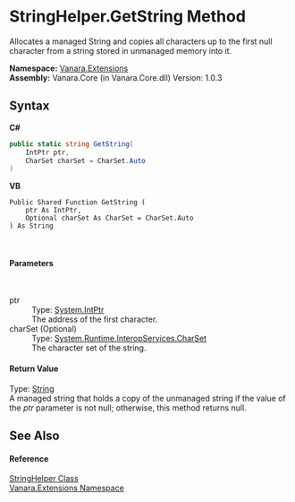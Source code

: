 # StringHelper.GetString Method 
 

Allocates a managed String and copies all characters up to the first null character from a string stored in unmanaged memory into it.

**Namespace:**&nbsp;<a href="9abe54ff-18ce-e333-beed-30e855655381">Vanara.Extensions</a><br />**Assembly:**&nbsp;Vanara.Core (in Vanara.Core.dll) Version: 1.0.3

## Syntax

**C#**<br />
``` C#
public static string GetString(
	IntPtr ptr,
	CharSet charSet = CharSet.Auto
)
```

**VB**<br />
``` VB
Public Shared Function GetString ( 
	ptr As IntPtr,
	Optional charSet As CharSet = CharSet.Auto
) As String
```

<br />

#### Parameters
&nbsp;<dl><dt>ptr</dt><dd>Type: <a href="http://msdn2.microsoft.com/en-us/library/5he14kz8" target="_blank">System.IntPtr</a><br />The address of the first character.</dd><dt>charSet (Optional)</dt><dd>Type: <a href="http://msdn2.microsoft.com/en-us/library/aw448d0k" target="_blank">System.Runtime.InteropServices.CharSet</a><br />The character set of the string.</dd></dl>

#### Return Value
Type: <a href="http://msdn2.microsoft.com/en-us/library/s1wwdcbf" target="_blank">String</a><br />A managed string that holds a copy of the unmanaged string if the value of the *ptr* parameter is not null; otherwise, this method returns null.

## See Also


#### Reference
<a href="dee9c0a6-9b96-531b-0835-9ab75c41b262">StringHelper Class</a><br /><a href="9abe54ff-18ce-e333-beed-30e855655381">Vanara.Extensions Namespace</a><br />